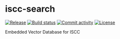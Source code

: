 # iscc-search

[![Release](https://img.shields.io/github/v/release/iscc/iscc-search)](https://img.shields.io/github/v/release/iscc/iscc-search)
[![Build status](https://img.shields.io/github/actions/workflow/status/iscc/iscc-search/main.yml?branch=main)](https://github.com/iscc/iscc-search/actions/workflows/main.yml?query=branch%3Amain)
[![Commit activity](https://img.shields.io/github/commit-activity/m/iscc/iscc-search)](https://img.shields.io/github/commit-activity/m/iscc/iscc-search)
[![License](https://img.shields.io/github/license/iscc/iscc-search)](https://img.shields.io/github/license/iscc/iscc-search)

Embedded Vector Database for ISCC
